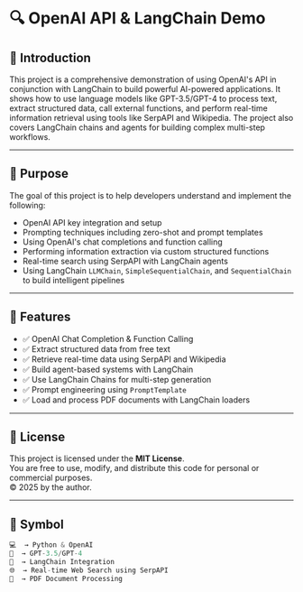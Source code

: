 # 🔍 OpenAI API & LangChain Demo

## 📘 Introduction

This project is a comprehensive demonstration of using OpenAI's API in conjunction with LangChain to build powerful AI-powered applications. It shows how to use language models like GPT-3.5/GPT-4 to process text, extract structured data, call external functions, and perform real-time information retrieval using tools like SerpAPI and Wikipedia. The project also covers LangChain chains and agents for building complex multi-step workflows.

---

## 🎯 Purpose

The goal of this project is to help developers understand and implement the following:

- OpenAI API key integration and setup
- Prompting techniques including zero-shot and prompt templates
- Using OpenAI's chat completions and function calling
- Performing information extraction via custom structured functions
- Real-time search using SerpAPI with LangChain agents
- Using LangChain `LLMChain`, `SimpleSequentialChain`, and `SequentialChain` to build intelligent pipelines

---

## 🚀 Features

- ✅ OpenAI Chat Completion & Function Calling
- ✅ Extract structured data from free text
- ✅ Retrieve real-time data using SerpAPI and Wikipedia
- ✅ Build agent-based systems with LangChain
- ✅ Use LangChain Chains for multi-step generation
- ✅ Prompt engineering using `PromptTemplate`
- ✅ Load and process PDF documents with LangChain loaders

---

## 📄 License

This project is licensed under the **MIT License**.  
You are free to use, modify, and distribute this code for personal or commercial purposes.  
© 2025 by the author.

---

## 📌 Symbol

```python
💻  → Python & OpenAI  
🧠  → GPT-3.5/GPT-4  
🔗  → LangChain Integration  
🌐  → Real-time Web Search using SerpAPI  
📄  → PDF Document Processing  
